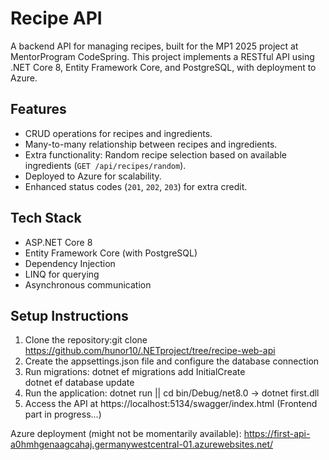 # Recipe API

A backend API for managing recipes, built for the MP1 2025 project at MentorProgram CodeSpring. This project implements a RESTful API using .NET Core 8, Entity Framework Core, and PostgreSQL, with deployment to Azure.

## Features
- CRUD operations for recipes and ingredients.
- Many-to-many relationship between recipes and ingredients.
- Extra functionality: Random recipe selection based on available ingredients (`GET /api/recipes/random`).
- Deployed to Azure for scalability.
- Enhanced status codes (`201`, `202`, `203`) for extra credit.

## Tech Stack
- ASP.NET Core 8
- Entity Framework Core (with PostgreSQL)
- Dependency Injection
- LINQ for querying
- Asynchronous communication

## Setup Instructions
1. Clone the repository:git clone https://github.com/hunor10/.NETproject/tree/recipe-web-api
2. Create the appsettings.json file and configure the database connection
3. Run migrations: dotnet ef migrations add InitialCreate  
                   dotnet ef database update  
4. Run the application: dotnet run || cd bin/Debug/net8.0 -> dotnet first.dll
5. Access the API at https://localhost:5134/swagger/index.html (Frontend part in progress...)

Azure deployment (might not be momentarily available): https://first-api-a0hmhgenaagcahaj.germanywestcentral-01.azurewebsites.net/
